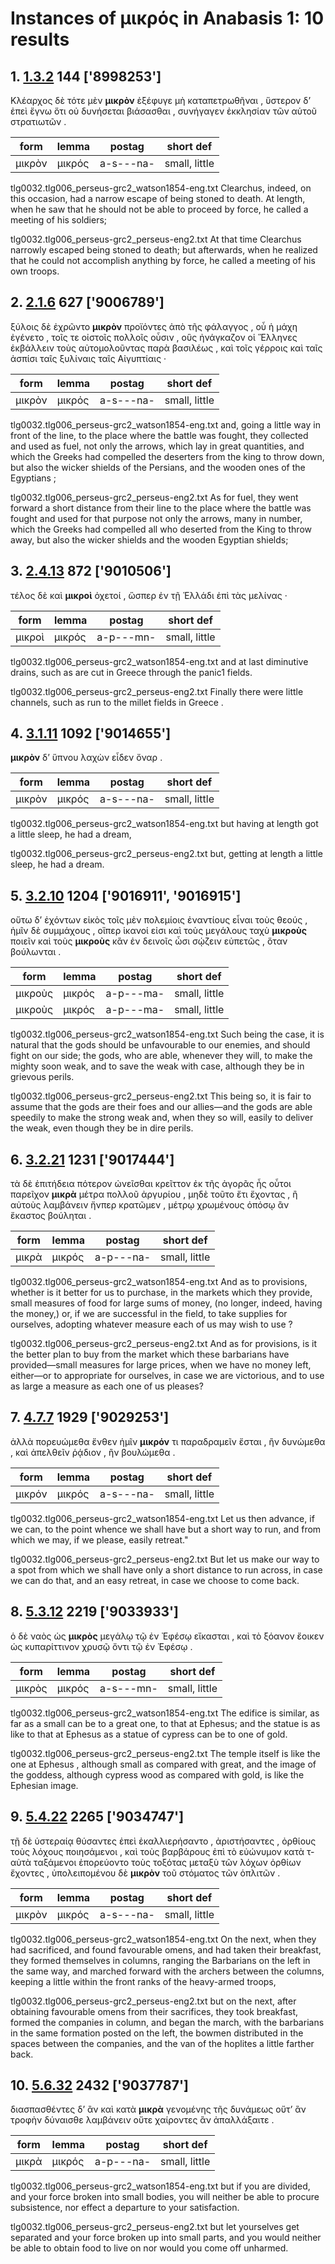 # Instances of μικρός in Anabasis 1: 10 results
## 1. [1.3.2](https://beyond-translation.perseus.org/reader/urn:cts:greekLit:tlg0032.tlg006.perseus-grc2:1.3.2?mode=syntax-trees) 144 ['8998253']
Κλέαρχος δὲ τότε μὲν **μικρὸν** ἐξέφυγε μὴ καταπετρωθῆναι , ὕστερον δ’ ἐπεὶ ἔγνω ὅτι οὐ δυνήσεται βιάσασθαι , συνήγαγεν ἐκκλησίαν τῶν αὑτοῦ στρατιωτῶν . 

| form | lemma | postag | short def |
| --- | --- | --- | --- |
| μικρὸν | μικρός | a-s---na- | small, little |

tlg0032.tlg006_perseus-grc2_watson1854-eng.txt Clearchus, indeed, on this occasion, had a narrow escape of being stoned to death. At length, when he saw that he should not be able to proceed by force, he called a meeting of his soldiers; 

tlg0032.tlg006_perseus-grc2_perseus-eng2.txt At that time Clearchus narrowly escaped being stoned to death; but afterwards, when he realized that he could not accomplish anything by force, he called a meeting of his own troops. 

## 2. [2.1.6](https://beyond-translation.perseus.org/reader/urn:cts:greekLit:tlg0032.tlg006.perseus-grc2:2.1.6?mode=syntax-trees) 627 ['9006789']
ξύλοις δὲ ἐχρῶντο **μικρὸν** προϊόντες ἀπὸ τῆς φάλαγγος , οὗ ἡ μάχη ἐγένετο , τοῖς τε οἰστοῖς πολλοῖς οὖσιν , οὓς ἠνάγκαζον οἱ Ἕλληνες ἐκβάλλειν τοὺς αὐτομολοῦντας παρὰ βασιλέως , καὶ τοῖς γέρροις καὶ ταῖς ἀσπίσι ταῖς ξυλίναις ταῖς Αἰγυπτίαις · 

| form | lemma | postag | short def |
| --- | --- | --- | --- |
| μικρὸν | μικρός | a-s---na- | small, little |

tlg0032.tlg006_perseus-grc2_watson1854-eng.txt and, going a little way in front of the line, to the place where the battle was fought, they collected and used as fuel, not only the arrows, which lay in great quantities, and which the Greeks had compelled the deserters from the king to throw down, but also the wicker shields of the Persians, and the wooden ones of the Egyptians ; 

tlg0032.tlg006_perseus-grc2_perseus-eng2.txt As for fuel, they went forward a short distance from their line to the place where the battle was fought and used for that purpose not only the arrows, many in number, which the Greeks had compelled all who deserted from the King to throw away, but also the wicker shields and the wooden Egyptian shields; 

## 3. [2.4.13](https://beyond-translation.perseus.org/reader/urn:cts:greekLit:tlg0032.tlg006.perseus-grc2:2.4.13?mode=syntax-trees) 872 ['9010506']
τέλος δὲ καὶ **μικροὶ** ὀχετοί , ὥσπερ ἐν τῇ Ἑλλάδι ἐπὶ τὰς μελίνας · 

| form | lemma | postag | short def |
| --- | --- | --- | --- |
| μικροὶ | μικρός | a-p---mn- | small, little |

tlg0032.tlg006_perseus-grc2_watson1854-eng.txt and at last diminutive drains, such as are cut in Greece through the panic1 fields. 

tlg0032.tlg006_perseus-grc2_perseus-eng2.txt Finally there were little channels, such as run to the millet fields in  Greece . 

## 4. [3.1.11](https://beyond-translation.perseus.org/reader/urn:cts:greekLit:tlg0032.tlg006.perseus-grc2:3.1.11?mode=syntax-trees) 1092 ['9014655']
**μικρὸν** δ’ ὕπνου λαχὼν εἶδεν ὄναρ . 

| form | lemma | postag | short def |
| --- | --- | --- | --- |
| μικρὸν | μικρός | a-s---na- | small, little |

tlg0032.tlg006_perseus-grc2_watson1854-eng.txt but having at length got a little sleep, he had a dream, 

tlg0032.tlg006_perseus-grc2_perseus-eng2.txt but, getting at length a little sleep, he had a dream. 

## 5. [3.2.10](https://beyond-translation.perseus.org/reader/urn:cts:greekLit:tlg0032.tlg006.perseus-grc2:3.2.10?mode=syntax-trees) 1204 ['9016911', '9016915']
οὕτω δ’ ἐχόντων εἰκὸς τοῖς μὲν πολεμίοις ἐναντίους εἶναι τοὺς θεούς , ἡμῖν δὲ συμμάχους , οἵπερ ἱκανοί εἰσι καὶ τοὺς μεγάλους ταχὺ **μικροὺς** ποιεῖν καὶ τοὺς **μικροὺς** κἂν ἐν δεινοῖς ὦσι σῴζειν εὐπετῶς , ὅταν βούλωνται . 

| form | lemma | postag | short def |
| --- | --- | --- | --- |
| μικροὺς | μικρός | a-p---ma- | small, little |
| μικροὺς | μικρός | a-p---ma- | small, little |

tlg0032.tlg006_perseus-grc2_watson1854-eng.txt Such being the case, it is natural that the gods should be unfavourable to our enemies, and should fight on our side; the gods, who are able, whenever they will, to make the mighty soon weak, and to save the weak with case, although they be in grievous perils. 

tlg0032.tlg006_perseus-grc2_perseus-eng2.txt This being so, it is fair to assume that the gods are their foes and our allies—and the gods are able speedily to make the strong weak and, when they so will, easily to deliver the weak, even though they be in dire perils. 

## 6. [3.2.21](https://beyond-translation.perseus.org/reader/urn:cts:greekLit:tlg0032.tlg006.perseus-grc2:3.2.21?mode=syntax-trees) 1231 ['9017444']
τὰ δὲ ἐπιτήδεια πότερον ὠνεῖσθαι κρεῖττον ἐκ τῆς ἀγορᾶς ἧς οὗτοι παρεῖχον **μικρὰ** μέτρα πολλοῦ ἀργυρίου , μηδὲ τοῦτο ἔτι ἔχοντας , ἢ αὐτοὺς λαμβάνειν ἤνπερ κρατῶμεν , μέτρῳ χρωμένους ὁπόσῳ ἂν ἕκαστος βούληται . 

| form | lemma | postag | short def |
| --- | --- | --- | --- |
| μικρὰ | μικρός | a-p---na- | small, little |

tlg0032.tlg006_perseus-grc2_watson1854-eng.txt And as to provisions, whether is it better for us to purchase, in the markets which they provide, small measures of food for large sums of money, (no longer, indeed, having the money,) or, if we are successful in the field, to take supplies for ourselves, adopting whatever measure each of us may wish to use ? 

tlg0032.tlg006_perseus-grc2_perseus-eng2.txt And as for provisions, is it the better plan to buy from the market which these barbarians have provided—small measures for large prices, when we have no money left, either—or to appropriate for ourselves, in case we are victorious, and to use as large a measure as each one of us pleases? 

## 7. [4.7.7](https://beyond-translation.perseus.org/reader/urn:cts:greekLit:tlg0032.tlg006.perseus-grc2:4.7.7?mode=syntax-trees) 1929 ['9029253']
ἀλλὰ πορευώμεθα ἔνθεν ἡμῖν **μικρόν** τι παραδραμεῖν ἔσται , ἢν δυνώμεθα , καὶ ἀπελθεῖν ῥᾴδιον , ἢν βουλώμεθα . 

| form | lemma | postag | short def |
| --- | --- | --- | --- |
| μικρόν | μικρός | a-s---na- | small, little |

tlg0032.tlg006_perseus-grc2_watson1854-eng.txt Let us then advance, if we can, to the point whence we shall have but a short way to run, and from which we may, if we please, easily retreat." 

tlg0032.tlg006_perseus-grc2_perseus-eng2.txt But let us make our way to a spot from which we shall have only a short distance to run across, in case we can do that, and an easy retreat, in case we choose to come back. 

## 8. [5.3.12](https://beyond-translation.perseus.org/reader/urn:cts:greekLit:tlg0032.tlg006.perseus-grc2:5.3.12?mode=syntax-trees) 2219 ['9033933']
ὁ δὲ ναὸς ὡς **μικρὸς** μεγάλῳ τῷ ἐν Ἐφέσῳ εἴκασται , καὶ τὸ ξόανον ἔοικεν ὡς κυπαρίττινον χρυσῷ ὄντι τῷ ἐν Ἐφέσῳ . 

| form | lemma | postag | short def |
| --- | --- | --- | --- |
| μικρὸς | μικρός | a-s---mn- | small, little |

tlg0032.tlg006_perseus-grc2_watson1854-eng.txt The edifice is similar, as far as a small can be to a great one, to that at Ephesus; and the statue is as like to that at Ephesus  as a statue of cypress can be to one of gold. 

tlg0032.tlg006_perseus-grc2_perseus-eng2.txt The temple itself is like the one at  Ephesus , although small as compared with great, and the image of the goddess, although cypress wood as compared with gold, is like the Ephesian image. 

## 9. [5.4.22](https://beyond-translation.perseus.org/reader/urn:cts:greekLit:tlg0032.tlg006.perseus-grc2:5.4.22?mode=syntax-trees) 2265 ['9034747']
τῇ δὲ ὑστεραίᾳ θύσαντες ἐπεὶ ἐκαλλιερήσαντο , ἀριστήσαντες , ὀρθίους τοὺς λόχους ποιησάμενοι , καὶ τοὺς βαρβάρους ἐπὶ τὸ εὐώνυμον κατὰ τ- αὐτὰ ταξάμενοι ἐπορεύοντο τοὺς τοξότας μεταξὺ τῶν λόχων ὀρθίων ἔχοντες , ὑπολειπομένου δὲ **μικρὸν** τοῦ στόματος τῶν ὁπλιτῶν . 

| form | lemma | postag | short def |
| --- | --- | --- | --- |
| μικρὸν | μικρός | a-s---na- | small, little |

tlg0032.tlg006_perseus-grc2_watson1854-eng.txt On the next, when they had sacrificed, and found favourable omens, and had taken their breakfast, they formed themselves in columns, ranging the Barbarians on the left in the same way, and marched forward with the archers between the columns, keeping  a little within the front ranks of the heavy-armed troops, 

tlg0032.tlg006_perseus-grc2_perseus-eng2.txt but on the next, after obtaining favourable omens from their sacrifices, they took breakfast, formed the companies in column, and began the march, with the barbarians in the same formation posted on the left, the bowmen distributed in the spaces between the companies, and the van of the hoplites a little farther back. 

## 10. [5.6.32](https://beyond-translation.perseus.org/reader/urn:cts:greekLit:tlg0032.tlg006.perseus-grc2:5.6.32?mode=syntax-trees) 2432 ['9037787']
διασπασθέντες δ’ ἂν καὶ κατὰ **μικρὰ** γενομένης τῆς δυνάμεως οὔτ’ ἂν τροφὴν δύναισθε λαμβάνειν οὔτε χαίροντες ἂν ἀπαλλάξαιτε . 

| form | lemma | postag | short def |
| --- | --- | --- | --- |
| μικρὰ | μικρός | a-p---na- | small, little |

tlg0032.tlg006_perseus-grc2_watson1854-eng.txt but if you are divided, and your force broken into small bodies, you will neither be able to procure subsistence, nor effect a departure to your satisfaction. 

tlg0032.tlg006_perseus-grc2_perseus-eng2.txt but let yourselves get separated and your force broken up into small parts, and you would neither be able to obtain food to live on nor would you come off unharmed. 

